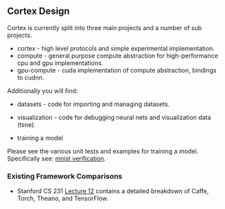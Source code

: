 ## Cortex Design

Cortex is currently split into three main projects and a number of sub projects.
 * cortex - high level protocols and simple experimental implementation.
 * compute - general purpose compute abstraction for high-performance cpu and gpu implementations.
 * gpu-compute - cuda implementation of compute abstraction, bindings to cudnn.

Additionally you will find:
 * datasets - code for importing and managing datasets.
 * visualization - code for debugging neural nets and visualization data (tsne).

* training a model

Please see the various unit tests and examples for training a model.  Specifically see:
[mnist verification](compute/src/think/compute/verify/nn/mnist.clj).



### Existing Framework Comparisons

* Stanford CS 231 [Lecture 12](http://cs231n.stanford.edu/slides/winter1516_lecture12.pdf) contains a detailed
  breakdown of Caffe, Torch, Theano, and TensorFlow.
